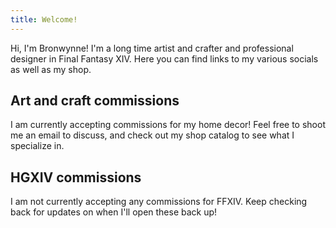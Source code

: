 ```yaml
---
title: Welcome!
---
```


<!-- markdownlint-disable MD013 -->

Hi, I'm Bronwynne! I'm a long time artist and crafter and professional designer in Final Fantasy XIV. Here you can find links to my various socials as well as my shop.

## Art and craft commissions

I am currently accepting commissions for my home decor! Feel free to shoot me an email to discuss, and check out my shop catalog to see what I specialize in.

## HGXIV commissions

I am not currently accepting any commissions for FFXIV. Keep checking back for updates on when I'll open these back up!

<!-- markdownlint-enable -->
